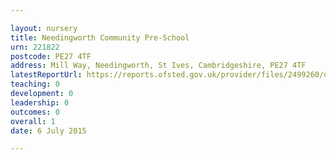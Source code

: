 ```yaml
---

layout: nursery
title: Needingworth Community Pre-School
urn: 221822
postcode: PE27 4TF
address: Mill Way, Needingworth, St Ives, Cambridgeshire, PE27 4TF
latestReportUrl: https://reports.ofsted.gov.uk/provider/files/2499260/urn/221822.pdf
teaching: 0
development: 0
leadership: 0
outcomes: 0
overall: 1
date: 6 July 2015

---
```

